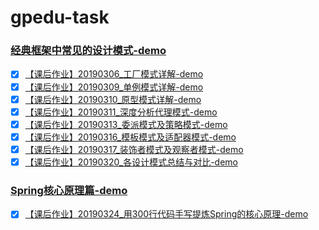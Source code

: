 # gpedu-task

### [经典框架中常见的设计模式-demo](https://github.com/bobit/gpedu-task/tree/master/demo-designpattern)

- [x] [【课后作业】20190306_工厂模式详解-demo](https://github.com/bobit/gpedu-task/tree/master/demo-designpattern/src/main/java/com/demo/designpattern/factorymethod)
- [x] [【课后作业】20190309_单例模式详解-demo](https://github.com/bobit/gpedu-task/tree/master/demo-designpattern/src/main/java/com/demo/designpattern/singleton)
- [x] [【课后作业】20190310_原型模式详解-demo](https://github.com/bobit/gpedu-task/tree/master/demo-designpattern/src/main/java/com/demo/designpattern/prototype)
- [x] [【课后作业】20190311_深度分析代理模式-demo](https://github.com/bobit/gpedu-task/tree/master/demo-designpattern/src/main/java/com/demo/designpattern/prototype)
- [x] [【课后作业】20190313_委派模式及策略模式-demo](https://github.com/bobit/gpedu-task/tree/master/demo-designpattern/src/main/java/com/demo/designpattern/strategy)
- [x] [【课后作业】20190316_模板模式及适配器模式-demo](https://github.com/bobit/gpedu-task/tree/master/demo-designpattern/src/main/java/com/demo/designpattern/adapter)
- [x] [【课后作业】20190317_装饰者模式及观察者模式-demo](https://github.com/bobit/gpedu-task/tree/master/demo-designpattern/src/main/java/com/demo/designpattern/decorator)
- [x] [【课后作业】20190320_各设计模式总结与对比-demo](https://github.com/bobit/gpedu-task/tree/master/demo-designpattern/src/main/java/com/demo/designpattern)

### [Spring核心原理篇-demo](https://github.com/bobit/gpedu-task/tree/master/demo-spring)

- [X] [【课后作业】20190324_用300行代码手写提炼Spring的核心原理-demo](https://github.com/bobit/gpedu-task/tree/master/demo-spring/src/main/java/com/demo/spring)